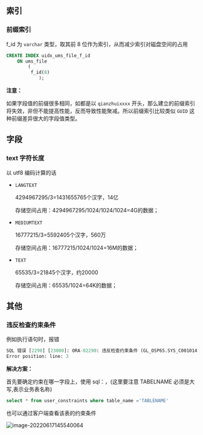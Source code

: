 ## 索引

### 前缀索引

f_id 为 `varchar` 类型，取其前 8 位作为索引，从而减少索引对磁盘空间的占用

```sql
CREATE INDEX uidx_ums_file_f_id
    ON ums_file
        (
         f_id(8)
            );
```

**注意：**

如果字段值的前缀很多相同，如都是以 `qianzhuixxxx` 开头，那么建立的前缀索引将失效，非但不能提高性能，反而导致性能聚减。所以前缀索引比较类似 `GUID` 这种前缀差异很大的字段值类型。



## 字段

### text 字符长度

以 utf8 编码计算的话

- `LANGTEXT`

    4294967295/3=1431655765个汉字，14亿

    存储空间占用：4294967295/1024/1024/1024=4G的数据；

- `MEDIUMTEXT`

    16777215/3=5592405个汉字，560万

    存储空间占用：16777215/1024/1024=16M的数据；

- `TEXT`

    65535/3=21845个汉字，约20000

    存储空间占用：65535/1024=64K的数据；



## 其他

### 违反检查约束条件

例如执行语句时，报错

```sql
SQL 错误 [2290] [23000]: ORA-02290: 违反检查约束条件 (GL_OSP65.SYS_C00101490)
Error position: line: 3
```

**解决方案：**

首先要确定约束在哪一字段上，使用 sql：，(这里要注意 TABELNAME 必须是大写,表示业务表名称)

```sql
select * from user_constraints where table_name ='TABLENAME'
```

也可以通过客户端查看该表的约束条件

![image-20220617145540064](https://img-note.langyastudio.com/202206171455101.png?x-oss-process=style/watermark)
